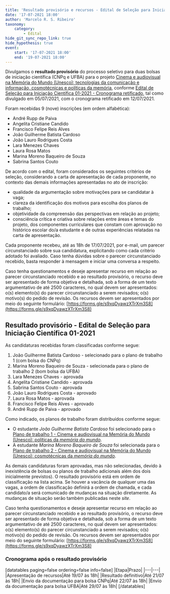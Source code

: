 ```yaml
---
title: 'Resultado provisório e recursos - Edital de Seleção para Iniciação Científica 01/2021'
date: '17-07-2021 18:00'
author: 'Marcelo R. S. Ribeiro'
taxonomy:
    category:
        - Edital
hide_git_sync_repo_link: true
hide_hypothesis: true
event:
    start: '17-07-2021 18:00'
    end: '19-07-2021 18:00'
---
```


Divulgamos o **resultado provisório** do processo seletivo para duas bolsas de iniciação científica (CNPq e UFBA) para o projeto [Cinema e audiovisual na Memória do Mundo (Unesco): tecnologias da comunicação e informação, cosmotécnicas e políticas da memória](/projetos/pesquisa/o-paradigma-anarquivico/pibic-2021-2022-cinema-e-audiovisual-na-memoria-do-mundo), conforme [Edital de Seleção para Iniciação Científica 01-2021 - Cronograma retificado](/atividades/2021-edital-iniciacao-cientifica), tal como divulgado em 05/07/2021, com o cronograma retificado em 12/07/2021.

Foram recebidas 9 (nove) inscrições (em ordem alfabética):
  - André Rupp de Paiva
  - Angelita Cristiane Candido
  - Francisco Felipe Reis Alves
  - João Guilherme Batista Cardoso
  - João Lauro Rodrigues Costa
  - Lara Menezes Chaves
  - Laura Rosa Matos
  - Marina Moreno Baqueiro de Souza
  - Sabrina Santos Couto

De acordo com o edital, foram considerados os seguintes critérios de seleção, considerando a carta de apresentação de cada proponente, no contexto das demais informações apresentadas no ato de inscrição:
  - qualidade da argumentação sobre motivações para se candidatar à vaga;
  - clareza da identificação dos motivos para escolha dos planos de trabalho;
  - objetividade da compreensão das perspectivas em relação ao projeto;
  - consciência crítica e criativa sobre relações entre áreas e temas do projeto, dos componentes curriculares que constam com aprovação no histórico escolar do/a estudante e de outras experiências relatadas na carta de apresentação.

Cada proponente recebeu, até as 18h de 17/07/2021, por e-mail, um parecer circunstanciado sobre sua candidatura, explicitando como cada critério adotado foi avaliado. Caso tenha dúvidas sobre o parecer circunstanciado recebido, basta responder à mensagem e iniciar uma conversa a respeito.

Caso tenha questionamentos e deseje apresentar recurso em relação ao parecer circunstanciado recebido e ao resultado provisório, o recurso deve ser apresentado de forma objetiva e detalhada, sob a forma de um texto argumentativo de até 2500 caracteres, no qual devem ser apresentados: o(s) elemento(s) do parecer circunstanciado a serem revisados; o(s) motivo(s) do pedido de revisão. Os recursos devem ser apresentados por meio do seguinte formulário: [https://forms.gle/s9xqDyawzXTrXm3S8](https://forms.gle/s9xqDyawzXTrXm3S8)

## Resultado provisório - Edital de Seleção para Iniciação Científica 01-2021

As candidaturas recebidas foram classificadas conforme segue:

1. João Guilherme Batista Cardoso - selecionado para o plano de trabalho 1 (com bolsa do CNPq)
2. Marina Moreno Baqueiro de Souza - selecionada para o plano de trabalho 2 (bom bolsa da UFBA)
3. Lara Menezes Chaves - aprovada
4. Angelita Cristiane Candido - aprovada
5. Sabrina Santos Couto - aprovada
6. João Lauro Rodrigues Costa - aprovado
7. Laura Rosa Matos - aprovada
8. Francisco Felipe Reis Alves - aprovado
9. André Rupp de Paiva - aprovado

Como indicado, os planos de trabalho foram distribuídos conforme segue:

- O estudante *João Guilherme Batista Cardoso* foi selecionado para o [Plano de trabalho 1 - Cinema e audiovisual na Memória do Mundo (Unesco): políticas da _memória do mundo_](https://bit.ly/pibic2021plano1).
- A estudante *Marina Moreno Baqueiro de Souza* foi selecionada para o [Plano de trabalho 2 - Cinema e audiovisual na Memória do Mundo (Unesco): cosmotécnicas da _memória do mundo_](https://bit.ly/pibic2021plano2).

As demais candidaturas foram aprovadas, mas não selecionadas, devido à inexistência de bolsas ou planos de trabalho adicionais além dos dois inicialmente previstos). O resultado provisório está em ordem de classificação na lista acima. Se houver a vacância de qualquer uma das vagas, a ordem de classificação definirá a ordem de chamada, e cada candidato/a será comunicado de mudanças na situação diretamente. As mudanças de situação serão também publicadas neste *site*.

Caso tenha questionamentos e deseje apresentar recurso em relação ao parecer circunstanciado recebido e ao resultado provisório, o recurso deve ser apresentado de forma objetiva e detalhada, sob a forma de um texto argumentativo de até 2500 caracteres, no qual devem ser apresentados: o(s) elemento(s) do parecer circunstanciado a serem revisados; o(s) motivo(s) do pedido de revisão. Os recursos devem ser apresentados por meio do seguinte formulário: [https://forms.gle/s9xqDyawzXTrXm3S8](https://forms.gle/s9xqDyawzXTrXm3S8)

### Cronograma após o resultado provisório

[datatables paging=false ordering=false info=false]
|Etapa|Prazo|
|---|---|
|Apresentação de recursos|Até 19/07 às 18h|
|Resultado definitivo|Até 21/07 às 18h|
|Envio da documentação para bolsa CNPq|Até 22/07 às 18h|
|Envio da documentação para bolsa UFBA|Até 29/07 às 18h|
[/datatables]